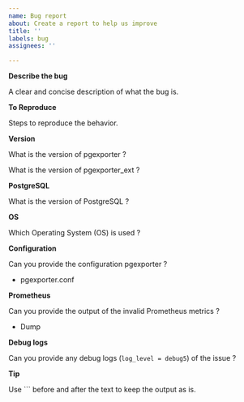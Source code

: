 ```yaml
---
name: Bug report
about: Create a report to help us improve
title: ''
labels: bug
assignees: ''

---
```


**Describe the bug**

A clear and concise description of what the bug is.

**To Reproduce**

Steps to reproduce the behavior.

**Version**

What is the version of pgexporter ?

What is the version of pgexporter_ext ?

**PostgreSQL**

What is the version of PostgreSQL ?

**OS**

Which Operating System (OS) is used ?

**Configuration**

Can you provide the configuration pgexporter ?

* pgexporter.conf

**Prometheus**

Can you provide the output of the invalid Prometheus metrics ?

* Dump

**Debug logs**

Can you provide any debug logs (`log_level = debug5`) of the issue ?

**Tip**

Use \`\`\` before and after the text to keep the output as is.
